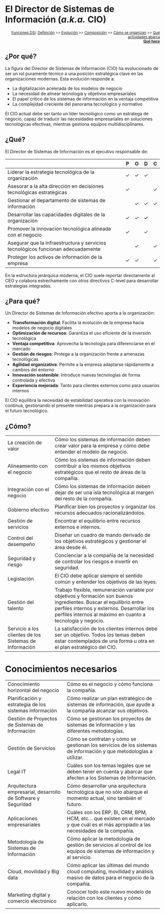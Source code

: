 # El Director de Sistemas de Información (*a.k.a.* CIO)

<div align=right>

<sub>[Funciones DSI](README.md): [Definición](definicion.md) >> [Evolución](evolucion.md) >> [Composición](componentes.md) >> [Cómo se organizan](organizacion.md) >> [Qué actividades abarca](actividades.md)<br>
[**Qué hace**](elDirector.md)</sub>

</div>

## ¿Por qué?

La figura del Director de Sistemas de Información (CIO) ha evolucionado de ser un rol puramente técnico a una posición estratégica clave en las organizaciones modernas. Esta evolución responde a:

- La digitalización acelerada de los modelos de negocio
- La necesidad de alinear tecnología y objetivos empresariales
- El papel crítico de los sistemas de información en la ventaja competitiva
- La complejidad creciente del panorama tecnológico y normativo

El CIO actual debe ser tanto un líder tecnológico como un estratega de negocio, capaz de traducir las necesidades empresariales en soluciones tecnológicas efectivas, mientras gestiona equipos multidisciplinares.

## ¿Qué?

El Director de Sistemas de Información es el ejecutivo responsable de:

<div align=center>

||P|O|D|C|
|-|:-:|:-:|:-:|:-:|
|Liderar la estrategia tecnológica de la organización|✓|✓|✓||
|Asesorar a la alta dirección en decisiones tecnológicas estratégicas|✓|||✓|
|Gestionar el departamento de sistemas de información||✓|✓|✓|
|Desarrollar las capacidades digitales de la organización|✓|✓|✓||
|Promover la innovación tecnológica alineada con el negocio|✓||✓||
|Asegurar que la infraestructura y servicios tecnológicos funcionan adecuadamente||✓||✓|
|Proteger los activos de información de la empresa|✓|✓||✓|

</div>

En la estructura jerárquica moderna, el CIO suele reportar directamente al CEO y colabora estrechamente con otros directivos C-level para desarrollar estrategias integradas.

## ¿Para qué?

Un Director de Sistemas de Información efectivo aporta a la organización:

- **Transformación digital**: Facilita la evolución de la empresa hacia modelos de negocio digitales
- **Optimización de recursos**: Garantiza el uso eficiente de la inversión tecnológica
- **Ventaja competitiva**: Aprovecha la tecnología para diferenciarse en el mercado
- **Gestión de riesgos**: Protege a la organización frente a amenazas tecnológicas
- **Agilidad organizativa**: Permite a la empresa adaptarse rápidamente a cambios del entorno
- **Innovación sostenible**: Introduce nuevas tecnologías de forma controlada y efectiva
- **Experiencia mejorada**: Tanto para clientes externos como para usuarios internos

El CIO equilibra la necesidad de estabilidad operativa con la innovación continua, gestionando el presente mientras prepara a la organización para el futuro tecnológico.

## ¿Cómo?

|||
-|-
La creación de valor|Cómo los sistemas de información deben crear valor para la empresa y cómo debe entender el modelo de negocio.
Alineamiento con el negocio|Cómo los sistemas de información deben contribuir a los mismos objetivos estratégicos que el resto de áreas de la compañía.
Integración con el negocio|Cómo los sistemas de información deben dejar de ser una isla tecnológica al margen del resto de la compañía.
Gobierno efectivo|Planificar bien los proyectos y organizar los recursos adecuados racionalizándolos.
Gestión de servicios|Encontrar el equilibrio entre recursos externos e internos.
Control del desempeño|Diseñar un cuadro de mando derivado de los objetivos estratégicos y gestionar el área desde él.
Seguridad y riesgo|Concienciar a la compañía de la necesidad de controlar los riesgos e invertir en seguridad.
Legislación|El CIO debe aplicar siempre el sentido común y entender los objetivos de las leyes.
Gestión del talento|Trabajo flexible, remuneración variable por objetivos y formación son buenos ingredientes. Buscar el equilibrio entre perfiles internos y externos. Desarrollar los perfiles internos al máximo en cuanto a tecnología y negocio.
Servicio a los clientes de los Sistemas de Información|La satisfacción de los clientes internos debe ser un objetivo. Todos los temas deben estar contemplados de una forma u otra en el plan estratégico del CIO.

# Conocimientos necesarios

|||
-|-
Conocimiento horizontal del negocio|Cómo es el negocio y cómo funciona la compañía.
Planificación y estrategia de los sistemas información|Cómo realizar un plan estratégico de sistemas de información, que ayude a la compañía alcanzar sus objetivos.
Gestión de Proyectos de Sistemas de Información|Cómo se gestionan los proyectos de sistemas de información y las diferentes metodologías.
Gestión de Servicios|Cómo se contratan y cómo se gestionan los servicios de los sistemas de información y que metodologías a utilizar.
Legal IT|Cuáles son los temas legales que se deben tener en cuenta y abarcar que afecten a los Sistemas de Información.
Arquitectura empresarial, desarrollo de Software y Seguridad|Cómo desarrollar una arquitectura tecnológica que no sólo abarque el momento actual, sino también el futuro.
Aplicaciones empresariales|Cuáles son los ERP, BI, CRM, BPM, HCM, etc… que existen en el mercado y que cuál es el más apropiado a las necesidades de la compañía.
Metodología de Sistemas de Información|Cómo aplicar la metodología de gestión de servicios al control de los equipos de sistemas de información y al servicio.
Cloud, movilidad y Big data|Cómo aplicar las últimas del mundo cloud computing, movilidad y análisis masivo de datos para el negocio de la compañía.
Marketing digital y comercio electrónico|Conocer todo este nuevo modelo de relación con los clientes y cómo aplicarlo.
